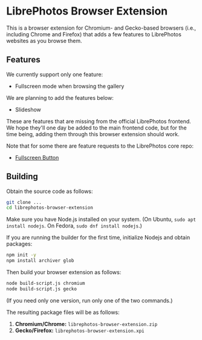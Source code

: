 # LibrePhotos Browser Extension
This is a browser extension for Chromium- and Gecko-based browsers
(i.e., including Chrome and Firefox) that adds a few features to
LibrePhotos websites as you browse them.

## Features
We currently support only one feature:
- Fullscreen mode when browsing the gallery

We are planning to add the features below:
- Slideshow

These are features that are missing from the official LibrePhotos
frontend. We hope they'll one day be added to the main frontend code,
but for the time being, adding them through this browser extension
should work.

Note that for some there are feature requests to the LibrePhotos core
repo:
* [Fullscreen Button](https://github.com/LibrePhotos/librephotos/issues/1139)

## Building
Obtain the source code as follows:

```bash
git clone ...
cd librephotos-browser-extension
```

Make sure you have Node.js installed on your system. (On Ubuntu, `sudo apt install nodejs`. On Fedora, `sudo dnf install nodejs`.)

If you are running the builder for the first time, initialize Nodejs and obtain packages:

```bash
npm init -y
npm install archiver glob
```

Then build your browser extension as follows:

```bash
node build-script.js chromium
node build-script.js gecko
```

(If you need only one version, run only one of the two commands.)

The resulting package files will be as follows:

1. **Chromium/Chrome:** `librephotos-browser-extension.zip`
1. **Gecko/Firefox:** `librephotos-browser-extension.xpi`

